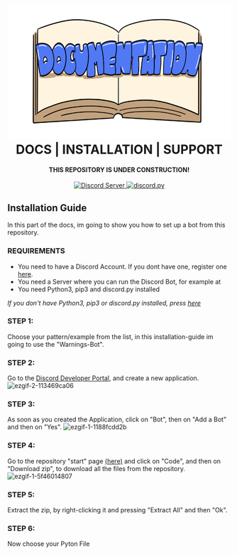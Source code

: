 <h1 align="center">
  <br>
 <img src="https://github.com/liinuu/discordpy-bots/blob/e2595cead03e0f8eedfcc8d20624cc7927c64d83/cover-1.png" alt="image" margin-right: 10px;" width="600" height="300"/>
 <br>
  DOCS | INSTALLATION | SUPPORT
  <br>
</h1>

<h4 align="center">THIS REPOSITORY IS UNDER CONSTRUCTION!</h4>

<p align="center">
  <a href="https://discord.gg/2hURuYt9KS">
    <img src="https://discordapp.com/api/guilds/1000837123353612318/widget.png?style=shield" alt="Discord Server">
  </a>
  <a href="https://github.com/Rapptz/discord.py/">
     <img src="https://img.shields.io/badge/discord-py-blue.svg" alt="discord.py">
  </a>
</p>
</p>

<h2 align="left">Installation Guide</h2>

In this part of the docs, im going to show you how to set up a bot from this repository.

### REQUIREMENTS
                
- You need to have a Discord Account. If you dont have one, register one [here](https://discord.com/login).
- You need a Server where you can run the Discord Bot, for example at 
- You need Python3, pip3 and discord.py installed

_If you don't have Python3, pip3 or discord.py installed, press [here](https://github.com/liinuu/discordpy-bots/req.md)_
### STEP 1:

Choose your pattern/example from the list, in this installation-guide im going to use the "Warnings-Bot".

### STEP 2:
                                                                                                 
Go to the [Discord Developer Portal](https://discord.com/developers/applications), and create a new application.
![ezgif-2-113469ca06](https://user-images.githubusercontent.com/125760326/219905674-197002c9-c9f1-415e-8763-ef9a3568847b.gif)

### STEP 3:

As soon as you created the Application, click on "Bot", then on "Add a Bot" and then on "Yes".
![ezgif-1-1188fcdd2b](https://user-images.githubusercontent.com/125760326/219905805-44a6f8ef-be3a-4621-8b11-a9d9947909d9.gif)

                                                                                            
### STEP 4:
                                                                                            
Go to the repository "start" page [(here)](https://github.com/liinuu/discordpy-bots) and click on "Code", and then on "Download zip", to download all the files from the repository.
![ezgif-1-5f46014807](https://user-images.githubusercontent.com/125760326/219905178-58c68a89-6696-413d-bc7c-2a583acfcbfc.gif)

### STEP 5:

Extract the zip, by right-clicking it and pressing "Extract All" and then "Ok".
                                                                              
### STEP 6:
                                                                              
Now choose your Pyton File
                                                                              
